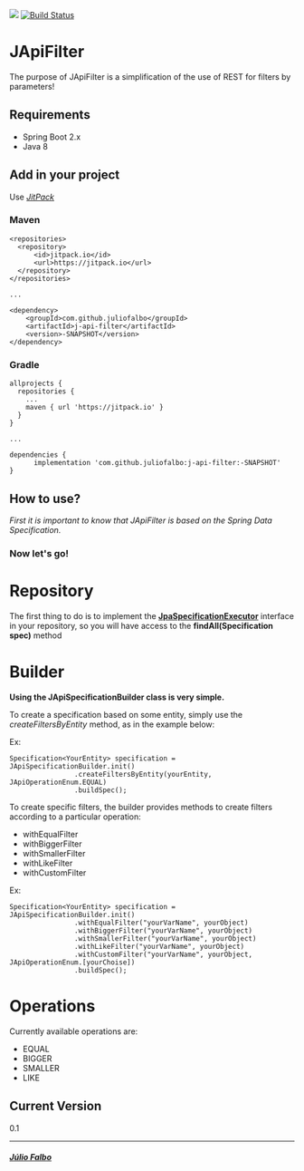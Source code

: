 [![](https://jitpack.io/v/juliofalbo/j-api-filter.svg)](https://jitpack.io/#juliofalbo/j-api-filter/522db4d90a)
[![Build Status](https://travis-ci.org/juliofalbo/j-api-filter.svg?branch=master)](https://travis-ci.org/juliofalbo/j-api-filter)

# JApiFilter

The purpose of JApiFilter is a simplification of the use of REST for filters by parameters!

## Requirements

   * Spring Boot 2.x
   * Java 8

## Add in your project
Use [*JitPack*](https://jitpack.io/#juliofalbo/j-api-filter/-SNAPSHOT)

###  Maven

```
<repositories>
  <repository>
      <id>jitpack.io</id>
      <url>https://jitpack.io</url>
  </repository>
</repositories>

...

<dependency>
    <groupId>com.github.juliofalbo</groupId>
    <artifactId>j-api-filter</artifactId>
    <version>-SNAPSHOT</version>
</dependency>
```

### Gradle

```
allprojects {
  repositories {
    ...
    maven { url 'https://jitpack.io' }
  }
}

...

dependencies {
      implementation 'com.github.juliofalbo:j-api-filter:-SNAPSHOT'
}
```

## How to use?

*First it is important to know that JApiFilter is based on the Spring Data Specification.*

### Now let's go!

# Repository
The first thing to do is to implement the **[JpaSpecificationExecutor](https://docs.spring.io/spring-data/jpa/docs/current/api/org/springframework/data/jpa/repository/JpaSpecificationExecutor.html)** interface in your repository, so you will have access to the **findAll(Specification <T> spec)** method 

# Builder
**Using the JApiSpecificationBuilder class is very simple.**

To create a specification based on some entity, simply use the *createFiltersByEntity* method, as in the example below:

Ex:
```
Specification<YourEntity> specification = JApiSpecificationBuilder.init()
                .createFiltersByEntity(yourEntity, JApiOperationEnum.EQUAL)
                .buildSpec();
```

To create specific filters, the builder provides methods to create filters according to a particular operation:

* withEqualFilter
* withBiggerFilter
* withSmallerFilter
* withLikeFilter
* withCustomFilter

Ex:
```
Specification<YourEntity> specification = JApiSpecificationBuilder.init()
                .withEqualFilter("yourVarName", yourObject)
                .withBiggerFilter("yourVarName", yourObject)
                .withSmallerFilter("yourVarName", yourObject)
                .withLikeFilter("yourVarName", yourObject)
                .withCustomFilter("yourVarName", yourObject, JApiOperationEnum.[yourChoise])
                .buildSpec();
```

# Operations
Currently available operations are:

* EQUAL
* BIGGER
* SMALLER
* LIKE

## Current Version
0.1

___

##### [Júlio Falbo](http://juliofalbo.tech)
